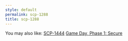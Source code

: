 ```yaml
---
style: default
permalink: scp-1288
title: scp-1288
---
```

You may also like:
[SCP-1444](http://scp-wiki.net/scp-1444)
[Game Day, Phase 1: Secure](http://scp-wiki.net/gamedaypart1index)